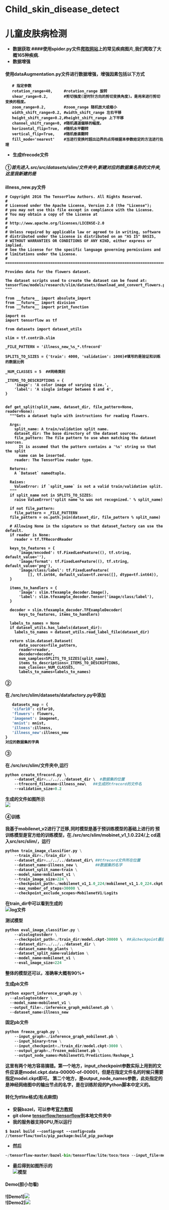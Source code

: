 # Child_skin_disease_detect
# 儿童皮肤病检测

- <B>数据获取
  ####使用spider.py文件[爬取网站](https://medicine.uiowa.edu/dermatology/education/clinical-skin-disease-images)上的常见疾病图片,我们爬取了大概165种疾病.
- <B>数据增强
 #### 使用dataAugmentation.py文件进行数据增强，增强因素包括以下方式
 ```
    # 指定参数
    rotation_range=40,     #rotation_range 旋转
    shear_range=0.2,       #剪切强度(逆时针方向的剪切变换角度)。是用来进行剪切变换的程度。
    zoom_range=0.2,        #zoom_range 随机放大或缩小
    width_shift_range=0.2, #width_shift_range 左右平移
    height_shift_range=0.2,#height_shift_range 上下平移
    channel_shift_range=0, #随机通道偏移的幅度。
    horizontal_flip=True,  #随机水平翻转
    vertical_flip=True,    #随机垂直翻转
    fill_mode='nearest'    #当进行变换时超出边界的点将根据本参数给定的方法进行处理
 ```
 - <B>生成tfrecode文件
##### ①首先进入.src/src/datasets/slim/文件夹中,新建对应的数据集名称的文件夹,这里我新建的是
 illness_new.py文件
```
# Copyright 2016 The TensorFlow Authors. All Rights Reserved.
#
# Licensed under the Apache License, Version 2.0 (the "License");
# you may not use this file except in compliance with the License.
# You may obtain a copy of the License at
#
# http://www.apache.org/licenses/LICENSE-2.0
#
# Unless required by applicable law or agreed to in writing, software
# distributed under the License is distributed on an "AS IS" BASIS,
# WITHOUT WARRANTIES OR CONDITIONS OF ANY KIND, either express or implied.
# See the License for the specific language governing permissions and
# limitations under the License.
# ==============================================================================

Provides data for the flowers dataset.

The dataset scripts used to create the dataset can be found at:
tensorflow/models/research/slim/datasets/download_and_convert_flowers.py
"""

from __future__ import absolute_import
from __future__ import division
from __future__ import print_function

import os
import tensorflow as tf

from datasets import dataset_utils

slim = tf.contrib.slim

_FILE_PATTERN = 'illness_new_%s_*.tfrecord'

SPLITS_TO_SIZES = {'train': 4000, 'validation': 1000}#填写的是验证和训练的数据比例

_NUM_CLASSES = 5  ##网络类别

_ITEMS_TO_DESCRIPTIONS = {
    'image': 'A color image of varying size.',
    'label': 'A single integer between 0 and 4',
}


def get_split(split_name, dataset_dir, file_pattern=None, reader=None):
  """Gets a dataset tuple with instructions for reading flowers.

  Args:
    split_name: A train/validation split name.
    dataset_dir: The base directory of the dataset sources.
    file_pattern: The file pattern to use when matching the dataset sources.
      It is assumed that the pattern contains a '%s' string so that the split
      name can be inserted.
    reader: The TensorFlow reader type.

  Returns:
    A `Dataset` namedtuple.

  Raises:
    ValueError: if `split_name` is not a valid train/validation split.
  """
  if split_name not in SPLITS_TO_SIZES:
    raise ValueError('split name %s was not recognized.' % split_name)

  if not file_pattern:
    file_pattern = _FILE_PATTERN
  file_pattern = os.path.join(dataset_dir, file_pattern % split_name)

  # Allowing None in the signature so that dataset_factory can use the default.
  if reader is None:
    reader = tf.TFRecordReader

  keys_to_features = {
      'image/encoded': tf.FixedLenFeature((), tf.string, default_value=''),
      'image/format': tf.FixedLenFeature((), tf.string, default_value='png'),
      'image/class/label': tf.FixedLenFeature(
          [], tf.int64, default_value=tf.zeros([], dtype=tf.int64)),
  }

  items_to_handlers = {
      'image': slim.tfexample_decoder.Image(),
      'label': slim.tfexample_decoder.Tensor('image/class/label'),
  }

  decoder = slim.tfexample_decoder.TFExampleDecoder(
      keys_to_features, items_to_handlers)

  labels_to_names = None
  if dataset_utils.has_labels(dataset_dir):
    labels_to_names = dataset_utils.read_label_file(dataset_dir)

  return slim.dataset.Dataset(
      data_sources=file_pattern,
      reader=reader,
      decoder=decoder,
      num_samples=SPLITS_TO_SIZES[split_name],
      items_to_descriptions=_ITEMS_TO_DESCRIPTIONS,
      num_classes=_NUM_CLASSES,
      labels_to_names=labels_to_names)

 ```
 #### ②
 在./src/src/slim/datasets/datafactory.py中添加
 ```python
    datasets_map = {
    'cifar10': cifar10,
    'flowers': flowers,
    'imagenet': imagenet,
    'mnist': mnist,
    'illness':illness,
    'illness_new':illness_new
}
对应的数据集的字典
```
#### ③
在./src/src/slim/文件夹中,运行
```python
python create_tfrecord.py \ 
    --dataset_dir=../../../dataset_dir \  #数据集的位置
    --tfrecord_filename=illness_new\   ##生成的tfrecord的文件名
    --validation_size=0.2
```
生成的文件如图所示<br><img src=img/1.png>
#### ④训练
我基于mobilenet_v2进行了迁移,同时模型是基于预训练模型的基础上进行的
预训练模型是官方给的训练模型，在./src/src/slim/mobinet_v1_1.0.224/上
cd进入src/src/slim/，运行
```python
python train_image_classifier.py \
    --train_dir=./train_dir \
    --dataset_dir=../../../dataset_dir\ ##tfrecord文件所在位置
    --dataset_name=illness_new \        ##数据集的名字
    --dataset_split_name=train \
    --model_name=mobilenet_v1 \
    --train_image_size=224 \
    --checkpoint_path=./mobilenet_v1_1.0_224/mobilenet_v1_1.0_224.ckpt \
    --max_number_of_steps=30000 \    
    --checkpoint_exclude_scopes=MobilenetV1/Logits
```

在train_dir中可以看到生成的<br>![log文件](img/2.png)

测试模型
```python
python eval_image_classifier.py \
    --alsologtostderr \
    --checkpoint_path=./train_dir/model.ckpt-30000 \  ##从checkpoint最后一个开始作为基准点
    --dataset_dir=../../../dataset_dir \
    --dataset_name=hp_plants \
    --dataset_split_name=validation \
    --model_name=mobilenet_v1 \
    --eval_image_size=224
```
整体的模型还可以，准确率大概有90%+

生成pb文件
```python
python export_inference_graph.py \
  --alsologtostderr \
  --model_name=mobilenet_v1 \
  --output_file=./inference_graph_mobilenet.pb \
  --dataset_name=illness_new
```
固定pb文件
```python
python freeze_graph.py \
    --input_graph=./inference_graph_mobilenet.pb \
    --input_binary=true \
    --input_checkpoint=./train_dir/model.ckpt-3000 \
    --output_graph=./frozen_mobilenet.pb \
    --output_node_names=MobilenetV1/Predictions/Reshape_1
```
这里有两个地方容易搞错。第一个地方，input_checkpoint参数实际上用到的文件应该是model.ckpt.data-00000-of-00001，但是在指定文件名的时候只需要指定model.ckpt即可。
第二个地方，是output_node_names参数，此处指定的是神经网络图中的输出节点的名字，是在训练阶段的Python脚本中定义的。


#### 转化为tflite格式(有点麻烦)
- 安装bazel，可以参考[官方教程](https://docs.bazel.build/versions/master/install-ubuntu.html?userToken=6d6Cr4SpciN2DfyzLno3Uw%3D%3D&userName=4HtSQQrLr9f%2BvtIn5bm%2B6g%3D%3D&time=1552793164685)
- git clone [tensorflow/tensorflow](https://github.com/tensorflow/tensorflow)到本地文件夹中
- 我的服务器支持GPU,所以运行
```shell
$ bazel build --config=opt --config=cuda //tensorflow/tools/pip_package:build_pip_package 
```
- 然后
```python
~/tensorflow-master/bazel-bin/tensorflow/lite/toco/toco --input_file=mobilenet_v1_1.0_224_frozen.pb --input_format=TENSORFLOW_GRAPHDEF --output_format=TFLITE --output_file=model.lite --inference_type=FLOAT --input_type=FLOAT --input_arrays=input --output_arrays=MobilenetV1/Predictions/Reshape_1 --input_shapes=1,224,224,3
```
- 最后得到如图所示的<br>![模型](img/3.png)


#### Demo(胆小勿看)
![Demo1]<img src="4.jpg"><br>
![Demo2]<img src="5.jpg">


